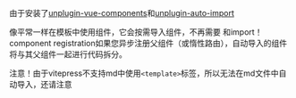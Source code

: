 由于安装了[unplugin-vue-components](https://github.com/unplugin/unplugin-vue-components)和[unplugin-auto-import](https://github.com/unplugin/unplugin-auto-import)

像平常一样在模板中使用组件，它会按需导入组件，不再需要 和import！component registration如果您异步注册父组件（或惰性路由），自动导入的组件将与其父组件一起进行代码拆分。

注意！由于vitepress不支持md中使用`<template>`标签，所以无法在md文件中自动导入，还请注意
